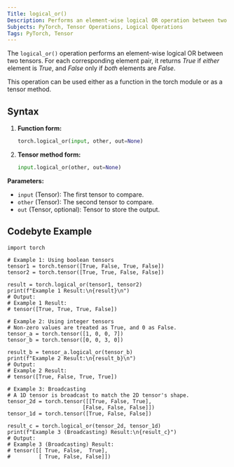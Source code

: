 ```yaml
---
Title: logical_or()
Description: Performs an element-wise logical OR operation between two tensors.
Subjects: PyTorch, Tensor Operations, Logical Operations
Tags: PyTorch, Tensor
---
```


The `logical_or()` operation performs an element-wise logical OR between two tensors. For each corresponding element pair, it returns _True_ if _either_ element is _True_, and _False_ only if _both_ elements are _False_.

This operation can be used either as a function in the torch module or as a tensor method.

## Syntax

1. **Function form:**

   ```python
   torch.logical_or(input, other, out=None)
   ```

2. **Tensor method form:**

   ```python
   input.logical_or(other, out=None)
   ```

**Parameters:**

- `input` (Tensor): The first tensor to compare.
- `other` (Tensor): The second tensor to compare.
- `out` (Tensor, optional): Tensor to store the output.

## Codebyte Example

```codebyte/python
import torch

# Example 1: Using boolean tensors
tensor1 = torch.tensor([True, False, True, False])
tensor2 = torch.tensor([True, True, False, False])

result = torch.logical_or(tensor1, tensor2)
print(f"Example 1 Result:\n{result}\n")
# Output:
# Example 1 Result:
# tensor([True, True, True, False])

# Example 2: Using integer tensors
# Non-zero values are treated as True, and 0 as False.
tensor_a = torch.tensor([1, 0, 0, 7])
tensor_b = torch.tensor([0, 0, 3, 0])

result_b = tensor_a.logical_or(tensor_b)
print(f"Example 2 Result:\n{result_b}\n")
# Output:
# Example 2 Result:
# tensor([True, False, True, True])

# Example 3: Broadcasting
# A 1D tensor is broadcast to match the 2D tensor's shape.
tensor_2d = torch.tensor([[True, False, True],
                        [False, False, False]])
tensor_1d = torch.tensor([True, False, False])

result_c = torch.logical_or(tensor_2d, tensor_1d)
print(f"Example 3 (Broadcasting) Result:\n{result_c}")
# Output:
# Example 3 (Broadcasting) Result:
# tensor([[ True, False,  True],
#         [ True, False, False]])
```
